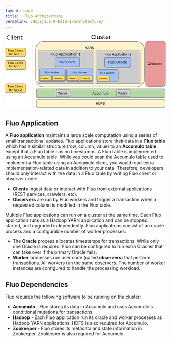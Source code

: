 ```yaml
---
layout: page
title:  Fluo Architecture
permalink: /docs/1.0.0-beta-1/architecture/
---
```


![fluo-architecture][1]

## Fluo Application

A **Fluo application** maintains a large scale computation using a series of small transactional
updates.  Fluo applications store their data in a **Fluo table** which has a similar structure (row, 
column, value) to an **Accumulo table** except that a Fluo table has no timestamps.  A Fluo table
is implemented using an Accumulo table.  While you could scan the Accumulo table used to implement 
a Fluo table using an Accumulo client, you would read extra implementation-related data in addition
to your data.  Therefore, developers should only interact with the data in a Fluo table by writing 
Fluo client or observer code:

 * **Clients** ingest data or interact with Fluo from external applications (REST services, crawlers, etc).
 * **Observers** are run by Fluo workers and trigger a transaction when a requested column is 
    modified in the Fluo table.

Multiple Fluo applications can run on a cluster at the same time.  Each Fluo application runs as a 
Hadoop YARN application and can be stopped, started, and upgraded independently.  Fluo applications 
consist of an oracle process and a configurable number of worker processes:

 * The **Oracle** process allocates timestamps for transactions.  While only one Oracle is required, 
   Fluo can be configured to run extra Oracles that can take over if the primary Oracle fails.
 * **Worker** processes run user code (called **observers**) that perform transactions.  All workers
   run the same observers.  The number of worker instances are configured to handle the processing 
   workload.
   
## Fluo Dependencies

Fluo requires the following software to be running on the cluster:

 * **Accumulo** - Fluo stores its data in Accumulo and uses Accumulo's conditional mutations for transactions. 
 * **Hadoop** - Each Fluo application run its oracle and worker processes as Hadoop YARN applications. 
            HDFS is also required for Accumulo.
 * **Zookeeper** - Fluo stores its metadata and state information in Zookeeper.  Zookeeper is also 
            required for Accumulo.
      
[1]: /docs/1.0.0-beta-1/resources/fluo-architecture.png
